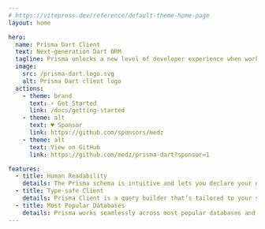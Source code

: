 ```yaml
---
# https://vitepress.dev/reference/default-theme-home-page
layout: home

hero:
  name: Prisma Dart Client
  text: Next-generation Dart ORM
  tagline: Prisma unlocks a new level of developer experience when working with databases thanks to its intuitive data model, automated migrations, type-safety & auto-completion.
  image:
    src: /prisma-dart.logo.svg
    alt: Prisma Dart client logo
  actions:
    - theme: brand
      text: ⚡️ Get Started
      link: /docs/getting-started
    - theme: alt
      text: ♥︎ Sponsor
      link: https://github.com/sponsors/medz
    - theme: alt
      text: View on GitHub
      link: https://github.com/medz/prisma-dart?sponsor=1

features:
  - title: Human Readability
    details: The Prisma schema is intuitive and lets you declare your database tables in a human-readable way — making your data modeling experience a delight. You define your models by hand or introspect them from an existing database.
  - title: Type-safe Client
    details: Prisma Client is a query builder that’s tailored to your schema. We designed its API to be intuitive, both for SQL veterans and developers brand new to databases. The auto-completion helps you figure out your query without the need for documentation.
  - title: Most Popular Databases
    details: Prisma works seamlessly across most popular databases and service providers. | PostgreSQL, MySQL, MariaDB, SQL Server, SQLite, MongoDB and CockroachDB.
---
```

